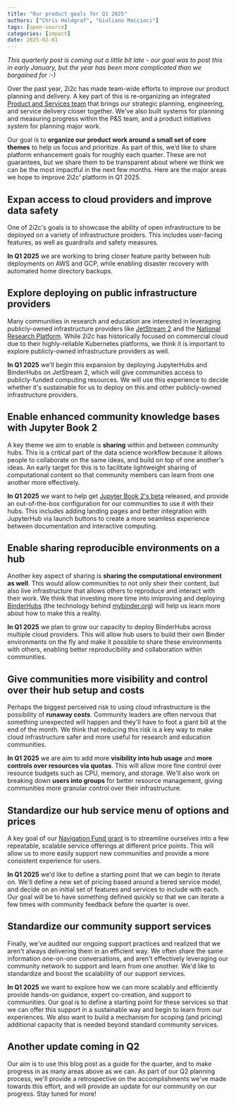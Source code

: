 ```yaml
---
title: "Our product goals for Q1 2025"
authors: ["Chris Holdgraf", "Giuliano Maccioci"]
tags: [open-source]
categories: [impact]
date: 2025-02-01
---
```


*This quarterly post is coming out a little bit late - our goal was to post this in early January, but the year has been more complicated than we bargained for :-)*

Over the past year, 2i2c has made team-wide efforts to improve our product planning and delivery. A key part of this is re-organizing an integrated [Product and Services team](https://compass.2i2c.org/product-and-services/) that brings our strategic planning, engineering, and service delivery closer together. We've also built systems for planning and measuring progress within the P&S team, and a product initiatives system for planning major work.

Our goal is to **organize our product work around a small set of core themes** to help us focus and prioritize. As part of this, we’d like to share platform enhancement goals for roughly each quarter. These are not guarantees, but we share them to be transparent about where we think we can be the most impactful in the next few months. Here are the major areas we hope to improve 2i2c’ platform in Q1 2025.

## Expan access to cloud providers and improve data safety

One of 2i2c's goals is to showcase the ability of open infrastructure to be deployed on a variety of infrastructure proiders. This includes user-facing features, as well as guardrails and safety measures.

**In Q1 2025** we are working to bring closer feature parity between hub deployments on AWS and GCP, while enabling disaster recovery with automated home directory backups. 

## Explore deploying on public infrastructure providers

Many communities in research and education are interested in leveraging publicly-owned infrastructure providers like [JetStream 2](https://jetstream-cloud.org/index.html) and the [National Research Platform](https://nationalresearchplatform.org/). While 2i2c has historically focused on commercial cloud due to their highly-reliable Kubernetes platforms, we think it is important to explore publicly-owned infrastructure providers as well.

**In Q1 2025** we'll begin this expansion by deploying JupyterHubs and BinderHubs on JetStream 2, which will give communities access to publicly-funded computing resources. We will use this experience to decide whether it's sustainable for us to deploy on this and other publicly-owned infrastructure providers.

## Enable enhanced community knowledge bases with Jupyter Book 2

A key theme we aim to enable is **sharing** within and between community hubs. This is a critical part of the data science workflow because it allows people to collaborate on the same ideas, and build on top of one another's ideas. An early target for this is to facilitate lightweight sharing of computational content so that community members can learn from one another more effectively.

**In Q1 2025** we want to help get [Jupyter Book 2's beta](https://next.jupyterbook.org) released, and provide an out-of-the-box configuration for our communities to use it with their hubs. This includes adding landing pages and better integration with JupyterHub via launch buttons to create a more seamless experience between documentation and interactive computing.

## Enable sharing reproducible environments on a hub

Another key aspect of sharing is **sharing the computational environment as well**. This would allow communities to not only sheir their content, but also live infrastructure that allows others to reproduce and interact with their work. We think that investing more time into imiproving and deploying [BinderHubs](https://binderhub.readthedocs.io/en/latest/) (the technology behind [mybinder.org](https://mybinder.org)) will help us learn more about how to make this a reality.

**In Q1 2025** we plan to grow our capacity to deploy BinderHubs across multiple cloud providers. This will allow hub users to build their own Binder environments on the fly and make it possible to share these environments with others, enabling better reproducibility and collaboration within communities.

## Give communities more visibility and control over their hub setup and costs

Perhaps the biggest perceived risk to using cloud infrastructure is the possibility of **runaway costs**. Community leaders are often nervous that something unexpected will happen and they'll have to foot a giant bill at the end of the month. We think that reducing this risk is a key way to make cloud infrastructure safer and more useful for research and education communities.

**In Q1 2025** we are aim to add more **visibility into hub usage** and **more controls over resources via quotas**. This will allow more fine control over resource budgets such as CPU, memory, and storage. We'll also work on breaking down **users into groups** for better resource management, giving communities more granular control over their infrastructure.

## Standardize our hub service menu of options and prices

A key goal of our [Navigation Fund grant](../2024/funding-navigation/index.md) is to streamline ourselves into a few repeatable, scalable service offerings at different price points. This will allow us to more easily support new communities and provide a more consistent experience for users.

**In Q1 2025** we'd like to define a starting point that we can begin to iterate on. We'll define a new set of pricing based around a tiered service model, and decide on an initial set of features and services to include with each. Our goal will be to have something defined quickly so that we can iterate a few times with community feedback before the quarter is over.

## Standardize our community support services

Finally, we've audited our ongoing support practices and realized that we aren't always delivering them in an efficient way. We often share the same information one-on-one conversations, and aren't effectively leveraging our community network to support and learn from one another. We'd like to standardize and boost the scalability of our support services.

**In Q1 2025** we want to explore how we can more scalably and efficiently provide hands-on guidance, expert co-creation, and support to communities. Our goal is to define a starting point for these services so that we can offer this support in a sustainable way and begin to learn from our experiences. We also want to build a mechanism for scoping (and pricing) additional capacity that is needed beyond standard community services.

## Another update coming in Q2

Our aim is to use this blog post as a guide for the quarter, and to make progress in as many areas above as we can. As part of our Q2 planning process, we'll provide a retrospective on the accomplishments we've made towards this effort, and will provide an update for our community on our progress. Stay tuned for more!